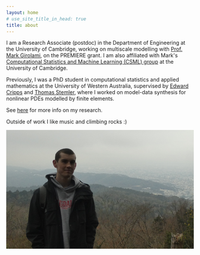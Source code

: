```yaml
---
layout: home
# use_site_title_in_head: true
title: about
---
```


I am a Research Associate (postdoc) in the Department of Engineering
at the University of Cambridge, working on multiscale modelling with
[Prof. Mark Girolami](https://prof-girolami.uk), on the PREMIERE
grant. I am also affiliated with Mark's [Computational Statistics and
Machine Learning (CSML) group](https://csml-cam.github.io) at the
University of Cambridge.

Previously, I was a PhD student in computational statistics and
applied mathematics at the University of Western Australia, supervised by [Edward
Cripps](https://research-repository.uwa.edu.au/en/persons/edward-cripps) and
[Thomas
Stemler](https://research-repository.uwa.edu.au/en/persons/thomas-stemler),
where I worked on model-data synthesis for nonlinear PDEs modelled by finite
elements.

See [here](/research/) for more info on my research.

Outside of work I like music and climbing rocks :)

![me](images/connor.jpg)

